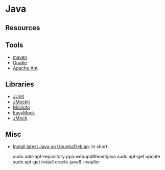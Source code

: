 Java
====

Resources
---------


Tools
-----

 - [maven](https://maven.apache.org/)
 - [Gradle](https://gradle.org/)
 - [Apache Ant](http://ant.apache.org/)


Libraries
---------

 - [JUnit](http://junit.org/)
 - [JMockit](http://jmockit.org/)
 - [Mockito](http://site.mockito.org/)
 - [EasyMock](http://www.easymock.org/)
 - [JMock](http://jmock.org/)


Misc
----

 - [Install latest Java on Ubuntu/Debian][java-ppa]:
   In short:
   
   sudo add-apt-repository ppa:webupd8team/java
   sudo apt-get update
   sudo apt-get install oracle-java8-installer


[java-ppa]:	http://www.webupd8.org/2012/09/install-oracle-java-8-in-ubuntu-via-ppa.html
